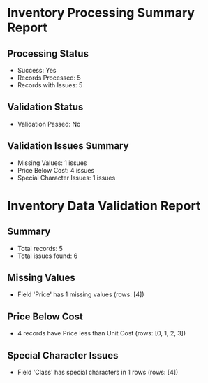 # Inventory Processing Summary Report

## Processing Status
- Success: Yes
- Records Processed: 5
- Records with Issues: 5

## Validation Status
- Validation Passed: No

## Validation Issues Summary
- Missing Values: 1 issues
- Price Below Cost: 4 issues
- Special Character Issues: 1 issues

# Inventory Data Validation Report

## Summary
- Total records: 5
- Total issues found: 6

## Missing Values
- Field 'Price' has 1 missing values (rows: [4])

## Price Below Cost
- 4 records have Price less than Unit Cost (rows: [0, 1, 2, 3])

## Special Character Issues
- Field 'Class' has special characters in 1 rows (rows: [4])

